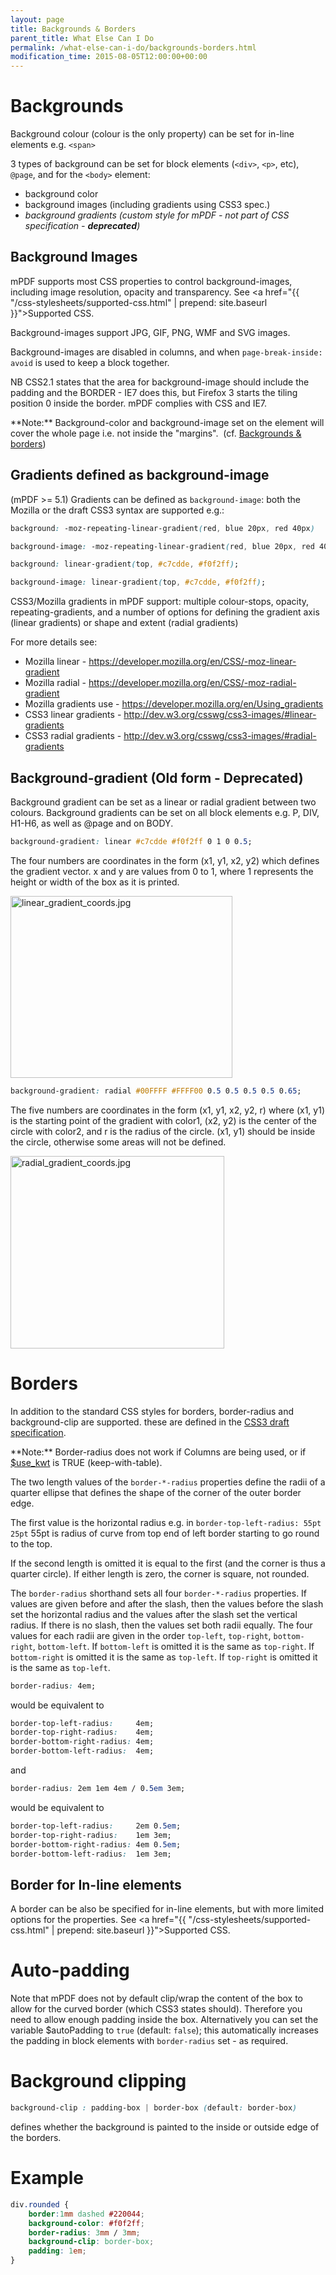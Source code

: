 ```yaml
---
layout: page
title: Backgrounds & Borders
parent_title: What Else Can I Do
permalink: /what-else-can-i-do/backgrounds-borders.html
modification_time: 2015-08-05T12:00:00+00:00
---
```


# Backgrounds

Background colour (colour is the only property) can be set for in-line elements e.g. `<span>`

3 types of background can be set for block elements (`<div>`, `<p>`, etc), `@page`, and for the `<body>` element:

 * background color
 * background images (including gradients using CSS3 spec.)
 * *background gradients (custom style for mPDF - not part of CSS specification - **deprecated**)*


## Background Images

mPDF supports most CSS properties to control background-images, including image resolution, opacity and transparency.
See <a href="{{ "/css-stylesheets/supported-css.html" | prepend: site.baseurl }}">Supported CSS</a>.

Background-images support JPG, GIF, PNG, WMF and SVG images.

Background-images are disabled in columns, and when `page-break-inside: avoid` is used to keep a block together.

NB CSS2.1 states that the area for background-image should include the padding and the BORDER - IE7 does this, but
Firefox 3 starts the tiling position 0 inside the border. mPDF complies with CSS and IE7.

<div class="alert alert-info" role="alert" markdown="1">
  **Note:** Background-color and background-image set on the <body> element 
  will cover the whole page i.e. not inside the "margins". 
  (cf. <a href="{{ "/what-else-can-i-do/backgrounds-borders.html" | prepend: site.baseurl }}">Backgrounds & borders</a>)
</div>

## Gradients defined as background-image

(mPDF >= 5.1) Gradients can be defined as `background-image`: both the Mozilla or the draft CSS3 syntax are supported e.g.:

```css
background: -moz-repeating-linear-gradient(red, blue 20px, red 40px)

background-image: -moz-repeating-linear-gradient(red, blue 20px, red 40px)

background: linear-gradient(top, #c7cdde, #f0f2ff);

background-image: linear-gradient(top, #c7cdde, #f0f2ff);
```

CSS3/Mozilla gradients in mPDF support: multiple colour-stops, opacity, repeating-gradients, and a number of options
for defining the gradient axis (linear gradients) or shape and extent (radial gradients)

For more details see:

- Mozilla linear - <a href="https://developer.mozilla.org/en/CSS/-moz-linear-gradient">https://developer.mozilla.org/en/CSS/-moz-linear-gradient</a>
- Mozilla radial - <a href="https://developer.mozilla.org/en/CSS/-moz-radial-gradient">https://developer.mozilla.org/en/CSS/-moz-radial-gradient</a>
- Mozilla gradients use - <a href="https://developer.mozilla.org/en/Using_gradients">https://developer.mozilla.org/en/Using_gradients</a>
- CSS3 linear gradients - <a href="http://dev.w3.org/csswg/css3-images/#linear-gradients">http://dev.w3.org/csswg/css3-images/#linear-gradients</a>
- CSS3 radial gradients - <a href="http://dev.w3.org/csswg/css3-images/#radial-gradients">http://dev.w3.org/csswg/css3-images/#radial-gradients</a>

## Background-gradient (Old form - Deprecated)

Background gradient can be set as a linear or radial gradient between two colours. Background gradients can be set on
all block elements e.g. P, DIV, H1-H6, as well as @page and on BODY.

```css
background-gradient: linear #c7cdde #f0f2ff 0 1 0 0.5;
```

The four numbers are coordinates in the form (x1, y1, x2, y2) which defines the gradient vector. x and y are values from
0 to 1, where 1 represents the height or width of the box as it is printed.

<img src="/files/images/linear_gradient_coords.jpg" alt="linear_gradient_coords.jpg" width="355" height="291" />

```css
background-gradient: radial #00FFFF #FFFF00 0.5 0.5 0.5 0.5 0.65;
```

The five numbers are coordinates in the form (x1, y1, x2, y2, r) where (x1, y1) is the starting point of the gradient
with color1, (x2, y2) is the center of the circle with color2, and r is the radius of the circle. (x1, y1) should be
inside the circle, otherwise some areas will not be defined.

<img src="/files/images/radial_gradient_coords.jpg" alt="radial_gradient_coords.jpg" width="342" height="308" />

# Borders

In addition to the standard CSS styles for borders, border-radius and background-clip are supported. these are defined
in the <a href="http://www.w3.org/TR/2008/WD-css3-background-20080910/#layering">CSS3 draft specification</a>.

<div class="alert alert-info" role="alert" markdown="1">
  **Note:** Border-radius does not work if Columns are being used,
  or if <span class="parameter"><a href="{{ "/reference/mpdf-variables/use-kwt.html" | prepend: site.baseurl }}">$use_kwt</a></span>
  is <span class="smallblock">TRUE</span> (keep-with-table).
</div>

The two length values of the `border-*-radius` properties define the radii of a quarter ellipse that defines the shape
of the corner of the outer border edge.

The first value is the horizontal radius e.g. in `border-top-left-radius: 55pt 25pt` 55pt is radius of curve from top
end of left border starting to go round to the top.

If the second length is omitted it is equal to the first (and the corner is thus a quarter circle). If either length is
zero, the corner is square, not rounded.

The `border-radius` shorthand sets all four `border-*-radius` properties. If values are given before and after the
slash, then the values before the slash set the horizontal radius and the values after the slash set the vertical
radius. If there is no slash, then the values set both radii equally. The four values for each radii are given in
the order `top-left`, `top-right`, `bottom-right`, `bottom-left`. If `bottom-left` is omitted it is the same as `top-right`.
If `bottom-right` is omitted it is the same as `top-left`. If `top-right` is omitted it is the same as `top-left`.

```css
border-radius: 4em;
```

would be equivalent to

```css
border-top-left-radius:     4em;
border-top-right-radius:    4em;
border-bottom-right-radius: 4em;
border-bottom-left-radius:  4em;
```

and

```css
border-radius: 2em 1em 4em / 0.5em 3em;
```

would be equivalent to

```css
border-top-left-radius:     2em 0.5em;
border-top-right-radius:    1em 3em;
border-bottom-right-radius: 4em 0.5em;
border-bottom-left-radius:  1em 3em;
```

## Border for In-line elements

A border can be also be specified for in-line elements, but with more limited options for the properties. See
<a href="{{ "/css-stylesheets/supported-css.html" | prepend: site.baseurl }}">Supported CSS</a>.

# Auto-padding

Note that mPDF does not by default clip/wrap the content of the box to allow for the curved border (which CSS3 states
should). Therefore you need to allow enough padding inside the box. Alternatively you can set the variable
<span class="parameter">$autoPadding</span> to `true`
(default: `false`); this automatically increases the padding in block elements with `border-radius` set - as required.

# Background clipping

```css
background-clip : padding-box | border-box (default: border-box)
```

defines whether the background is painted to the inside or outside edge of the borders.

# Example

```css
div.rounded {
    border:1mm dashed #220044;
    background-color: #f0f2ff;
    border-radius: 3mm / 3mm;
    background-clip: border-box;
    padding: 1em;
}
```
